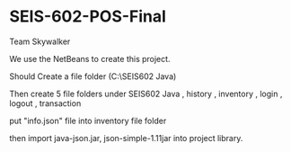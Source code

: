 # SEIS-602-POS-Final
Team Skywalker

We use the NetBeans to create this project.

Should Create a file folder (C:\SEIS602 Java\)

Then create 5 file folders under SEIS602 Java
, history
, inventory
, login
, logout
, transaction

put "info.json" file into inventory file folder

then import java-json.jar, json-simple-1.11jar into project library.
